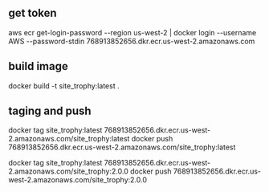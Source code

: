 ## get token
aws ecr get-login-password --region us-west-2 | docker login --username AWS --password-stdin 768913852656.dkr.ecr.us-west-2.amazonaws.com

## build image
docker build -t site_trophy:latest .

## taging and push
docker tag site_trophy:latest 768913852656.dkr.ecr.us-west-2.amazonaws.com/site_trophy:latest
docker push 768913852656.dkr.ecr.us-west-2.amazonaws.com/site_trophy:latest

docker tag site_trophy:latest 768913852656.dkr.ecr.us-west-2.amazonaws.com/site_trophy:2.0.0
docker push 768913852656.dkr.ecr.us-west-2.amazonaws.com/site_trophy:2.0.0
